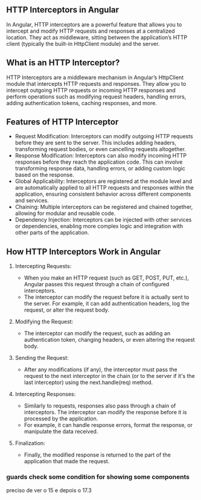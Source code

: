 ## HTTP Interceptors in Angular

In Angular, HTTP interceptors are a powerful feature that allows you to intercept and modify HTTP requests and responses at a centralized location. They act as middleware, sitting between the application’s HTTP client (typically the built-in HttpClient module) and the server.

## What is an HTTP Interceptor?

HTTP Interceptors are a middleware mechanism in Angular’s HttpClient module that intercepts HTTP requests and responses. They allow you to intercept outgoing HTTP requests or incoming HTTP responses and perform operations such as modifying request headers, handling errors, adding authentication tokens, caching responses, and more.


## Features of HTTP Interceptor
* Request Modification: Interceptors can modify outgoing HTTP requests before they are sent to the server. This includes adding headers, transforming request bodies, or even cancelling requests altogether.
* Response Modification: Interceptors can also modify incoming HTTP responses before they reach the application code. This can involve transforming response data, handling errors, or adding custom logic based on the response.
* Global Applicability: Interceptors are registered at the module level and are automatically applied to all HTTP requests and responses within the application, ensuring consistent behavior across different components and services.
* Chaining: Multiple interceptors can be registered and chained together, allowing for modular and reusable code.
* Dependency Injection: Interceptors can be injected with other services or dependencies, enabling more complex logic and integration with other parts of the application.


## How HTTP Interceptors Work in Angular

1. Intercepting Requests:

    * When you make an HTTP request (such as GET, POST, PUT, etc.), Angular passes this request through a chain of configured interceptors.
    * The interceptor can modify the request before it is actually sent to the server. For example, it can add authentication headers, log the request, or alter the request body.

2. Modifying the Request:

    * The interceptor can modify the request, such as adding an authentication token, changing headers, or even altering the request body.

3. Sending the Request:

    * After any modifications (if any), the interceptor must pass the request to the next interceptor in the chain (or to the server if it's the last interceptor) using the next.handle(req) method.

4. Intercepting Responses:

    * Similarly to requests, responses also pass through a chain of interceptors. The interceptor can modify the response before it is processed by the application.
    * For example, it can handle response errors, format the response, or manipulate the data received.

5. Finalization:

    * Finally, the modified response is returned to the part of the application that made the request.


### guards check some condition for showing some components

preciso de ver o 15 e depois o 17.3
